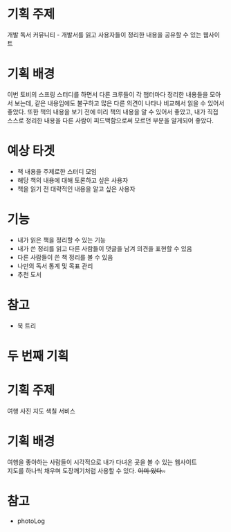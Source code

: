 # 기획 주제
개발 독서 커뮤니티 - 개발서를 읽고 사용자들이 정리한 내용을 공유할 수 있는 웹사이트

# 기획 배경
이번 토비의 스프링 스터디를 하면서 다른 크루들이 각 챕터마다 정리한 내용들을 모아서 보는데, 같은 내용임에도 불구하고 많은 다른 의견이 나타나 비교해서 읽을 수 있어서 좋았다. 또한 책의 내용을 보기 전에 미리 책의 내용을 알 수 있어서 좋았고, 내가 직접 스스로 정리한 내용을 다른 사람이 피드백함으로써 모르던 부분을 알게되어 좋았다.

# 예상 타겟
- 책 내용을 주제로한 스터디 모임
- 해당 책의 내용에 대해 토론하고 싶은 사용자
- 책을 읽기 전 대략적인 내용을 알고 싶은 사용자

# 기능
- 내가 읽은 책을 정리할 수 있는 기능
- 내가 쓴 정리를 읽고 다른 사람들이 댓글을 남겨 의견을 표현할 수 있음
- 다른 사람들이 쓴 책 정리를 볼 수 있음
- 나만의 독서 통계 및 목표 관리
- 추천 도서

# 참고
- 북 트리

# 두 번째 기획

# 기획 주제
여행 사진 지도 색칠 서비스

# 기획 배경
여행을 좋아하는 사람들이 시각적으로 내가 다녀온 곳을 볼 수 있는 웹사이트  
지도를 하나씩 채우며 도장깨기처럼 사용할 수 있다.
~~이미 있다..~~

# 참고
- photoLog